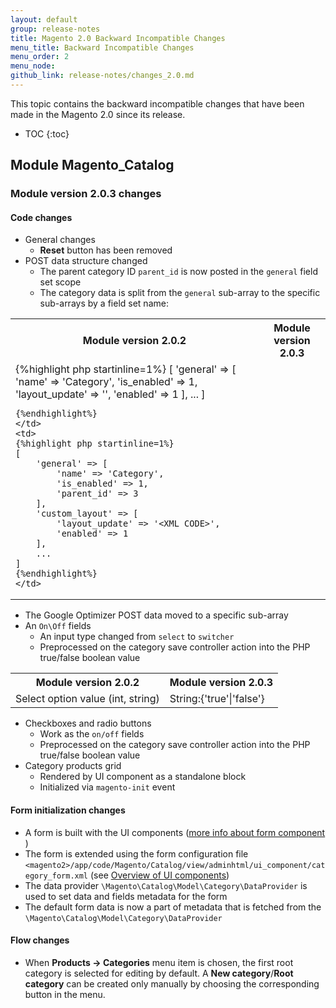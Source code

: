 ```yaml
---
layout: default
group: release-notes
title: Magento 2.0 Backward Incompatible Changes
menu_title: Backward Incompatible Changes
menu_order: 2
menu_node: 
github_link: release-notes/changes_2.0.md
---
```


This topic contains the backward incompatible changes that have been made in the Magento 2.0 since its release.

* TOC
{:toc}

## Module Magento_Catalog

### Module version 2.0.3 changes

#### Code changes

* General changes
  * **Reset** button has been removed
* POST data structure changed
  * The parent category ID `parent_id` is now posted in the `general` field set scope
  * The category data is split from the `general` sub-array to the specific sub-arrays by a field set name:
    
<table>
  <tr>
    <th>Module version 2.0.2</th>
    <th>Module version 2.0.3</th>
  </tr>
  <tr>
    <td>
    {%highlight php startinline=1%}
    [
        'general' => [
            'name' => 'Category',
            'is_enabled' => 1,
            'layout_update' => '<XML CODE>',
            'enabled' => 1
        ],
        ...
    ]
    
    {%endhighlight%}
    </td>
    <td>
    {%highlight php startinline=1%}
    [
        'general' => [
            'name' => 'Category',
            'is_enabled' => 1,
            'parent_id' => 3
        ],
        'custom_layout' => [
            'layout_update' => '<XML CODE>',
            'enabled' => 1
        ],
        ...
    ]
    {%endhighlight%}
    </td>
  </tr>
</table>

* The Google Optimizer POST data moved to a specific sub-array
* An `On\Off` fields 
  * An input type changed from `select` to `switcher`
  * Preprocessed on the category save controller action into the PHP true/false boolean value
    
<table>
  <tr>
    <th>Module version 2.0.2</th>
    <th>Module version 2.0.3</th>
  </tr>
  <tr>
    <td>
    Select option value (int, string)
    </td>
    <td>
    String:{'true'|'false'}
    </td>
  </tr>
</table>

* Checkboxes and radio buttons
  * Work as the `on/off` fields
  * Preprocessed on the category save controller action into the PHP true/false boolean value
* Category products grid
  * Rendered by UI component as a standalone block
  * Initialized via `magento-init` event

#### Form initialization changes

* A form is built with the UI components ([more info about form component](http://devdocs.magento.com/guides/v2.0/ui-components/ui-form.html) )
* The form is extended using the form configuration file `<magento2>/app/code/Magento/Catalog/view/adminhtml/ui_component/category_form.xml` (see [Overview of UI components](http://devdocs.magento.com/guides/v2.0/ui-components/ui-definition.html))
* The data provider `\Magento\Catalog\Model\Category\DataProvider` is used to set data and fields metadata for the form
* The default form data is now a part of metadata that is fetched from the `\Magento\Catalog\Model\Category\DataProvider`

#### Flow changes

* When **Products -> Categories** menu item is chosen, the first root category is selected for editing by default. A **New category**/**Root category** can be created only manually by choosing the corresponding button in the menu.